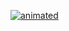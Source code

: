 [![animated](https://github.com/M4LivesAgain/M4LivesAgain/blob/main/image_2024-06-08_192620640.png)](https://discord.com/invite/vpUpvmb9kb)

